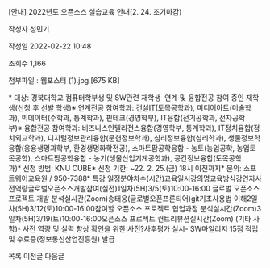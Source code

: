 [안내] 2022년도 오픈소스 실습교육 안내(2. 24. 조기마감)



작성자
성민기


작성일
2022-02-22 10:48


조회수
1,166


첨부파일 : 웹포스터 (1).jpg [675 KB]


﻿﻿﻿﻿\* 대상: 경북대학교 컴퓨터학부생 및 SW관련 재학생  연계 및 융합전공 참여 중인 재학생(신청 후 선발 학생)※ 연계전공 참여학과: 건설IT(토목공학과), 미디어아트(미술학과), 빅데이터(수학과, 통계학과), 핀테크(경영학부), IT융합(전기공학과, 전자공학부)※ 융합전공 참여학과: 비즈니스인텔리전스융합(경영학부, 통계학과), IT정치융합(정치외교학과), 디지털정보관리융합(문헌정보학과), 심리정보융합(심리학과), 생물정보학융합(응용생명과학부, 환경생명화학전공), 스마트팜공학융합 - 농토(농업공학, 농업토목공학), 스마트팜공학융합 - 농기(생물산업기계공학과), 공간정보융합(토목공학과)\* 신청 방법: KNU CUBE\* 신청 기한: ~22. 2. 25.(금) 18시 이전까지\* 문의: 소프트웨어교육원 / 950-7388\* 특강 일정분야차수(시간)교육일시강의명교육방식강연자사전역량글로벌오픈소스개발참여(실전)1일차(5H)3/5(토)10:00-16:00 글로벌 오픈소스 프로젝트 개발 분석실시간(Zoom)송태웅(글로벌오픈프론티어)git기초사용법 이해2일차(5H)3/12(토)10:00-16:00참여할 오픈소스 프로젝트 협업과정 분석실시간(Zoom)3일차(5H)3/19(토)10:00-16:00오픈소스 프로젝트 컨트리뷰션실시간(Zoom) (기타 사항)- 사전 역량 및 실력 향상 확인을 위한 사전?사후평가 실시- SW마일리지 15점 적립 및 수료증(정보통신산업진흥원) 발급





목록
이전글
다음글




